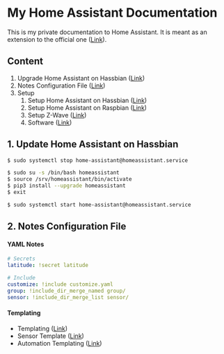 # My Home Assistant Documentation

This is my private documentation to Home Assistant. It is meant as an extension to the official one ([Link](https://home-assistant.io/)).



## Content

 1. Upgrade Home Assistant on Hassbian ([Link](#1-update-home-assistant-on-hassbian))
 2. Notes Configuration File ([Link](#2-notes-configuration-file))
 2. Setup
    1. Setup Home Assistant on Hassbian ([Link](setup/README.md))
    2. Setup Home Assistant on Raspbian ([Link](setup/raspbian.md))
    3. Setup Z-Wave ([Link](setup/z-wave.md))
    4. Software ([Link](setup/software.md))



## 1. Update Home Assistant on Hassbian

```bash
$ sudo systemctl stop home-assistant@homeassistant.service

$ sudo su -s /bin/bash homeassistant
$ source /srv/homeassistant/bin/activate
$ pip3 install --upgrade homeassistant
$ exit

$ sudo systemctl start home-assistant@homeassistant.service
```



## 2. Notes Configuration File

#### YAML Notes

```yaml
# Secrets
latitude: !secret latitude

# Include
customize: !include customize.yaml
group: !include_dir_merge_named group/
sensor: !include_dir_merge_list sensor/
```

#### Templating

 - Templating ([Link](https://home-assistant.io/docs/configuration/templating/))
 - Sensor Template ([Link](https://home-assistant.io/components/sensor.template/))
 - Automation Templating ([Link](https://home-assistant.io/docs/automation/templating/))
